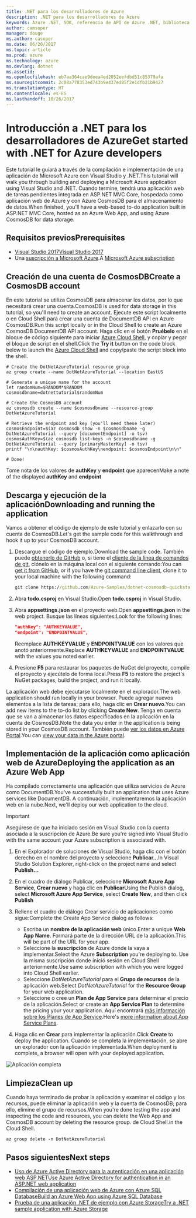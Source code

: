 ```yaml
---
title: .NET para los desarrolladores de Azure
description: .NET para los desarrolladores de Azure
keywords: Azure .NET, SDK, referencia de API de Azure .NET, biblioteca de clases de Azure .NET
author: camsoper
manager: douge
ms.author: casoper
ms.date: 06/20/2017
ms.topic: article
ms.prod: azure
ms.technology: azure
ms.devlang: dotnet
ms.assetid: 
ms.openlocfilehash: eb7aa364cae9deea4ed2052eefdbd51c85379afa
ms.sourcegitcommit: 2c08a778353ed743b9e437ed85f2e1dfb21b9427
ms.translationtype: HT
ms.contentlocale: es-ES
ms.lasthandoff: 10/26/2017
---
```

# <a name="get-started-with-net-for-azure-developers"></a><span data-ttu-id="606a5-104">Introducción a .NET para los desarrolladores de Azure</span><span class="sxs-lookup"><span data-stu-id="606a5-104">Get started with .NET for Azure developers</span></span>

<span data-ttu-id="606a5-105">Este tutorial le guiará a través de la compilación e implementación de una aplicación de Microsoft Azure con Visual Studio y .NET.</span><span class="sxs-lookup"><span data-stu-id="606a5-105">This tutorial will walk you through building and deploying a Microsoft Azure application using Visual Studio and .NET.</span></span>  <span data-ttu-id="606a5-106">Cuando termine, tendrá una aplicación web de tareas pendientes integrada en ASP.NET MVC Core, hospedada como aplicación web de Azure y con Azure CosmosDB para el almacenamiento de datos.</span><span class="sxs-lookup"><span data-stu-id="606a5-106">When finished, you'll have a web-based to-do application built in ASP.NET MVC Core, hosted as an Azure Web App, and using Azure CosmosDB for data storage.</span></span>

## <a name="prerequisites"></a><span data-ttu-id="606a5-107">Requisitos previos</span><span class="sxs-lookup"><span data-stu-id="606a5-107">Prerequisites</span></span>

* [<span data-ttu-id="606a5-108">Visual Studio 2017</span><span class="sxs-lookup"><span data-stu-id="606a5-108">Visual Studio 2017</span></span>](https://www.visualstudio.com/downloads/)
* <span data-ttu-id="606a5-109">Una [suscripción a Microsoft Azure](https://azure.microsoft.com/free/).</span><span class="sxs-lookup"><span data-stu-id="606a5-109">A [Microsoft Azure subscription](https://azure.microsoft.com/free/)</span></span>

## <a name="create-a-cosmosdb-account"></a><span data-ttu-id="606a5-110">Creación de una cuenta de CosmosDB</span><span class="sxs-lookup"><span data-stu-id="606a5-110">Create a CosmosDB account</span></span>

<span data-ttu-id="606a5-111">En este tutorial se utiliza CosmosDB para almacenar los datos, por lo que necesitará crear una cuenta.</span><span class="sxs-lookup"><span data-stu-id="606a5-111">CosmosDB is used for data storage in this tutorial, so you'll need to create an account.</span></span>  <span data-ttu-id="606a5-112">Ejecute este script localmente o en Cloud Shell para crear una cuenta de DocumentDB API en Azure CosmosDB.</span><span class="sxs-lookup"><span data-stu-id="606a5-112">Run this script locally or in the Cloud Shell to create an Azure CosmosDB DocumentDB API account.</span></span>  <span data-ttu-id="606a5-113">Haga clic en el botón **Pruébelo** en el bloque de código siguiente para iniciar [Azure Cloud Shell](/azure/cloud-shell/), y copiar y pegar el bloque de script en el shell.</span><span class="sxs-lookup"><span data-stu-id="606a5-113">Click the **Try it** button on the code block below to launch the [Azure Cloud Shell](/azure/cloud-shell/) and copy/paste the script block into the shell.</span></span>

```azurecli-interactive
# Create the DotNetAzureTutorial resource group
az group create --name DotNetAzureTutorial --location EastUS

# Generate a unique name for the account
let randomNum=$RANDOM*$RANDOM
cosmosdbname=dotnettutorial$randomNum

# Create the CosmosDB account
az cosmosdb create --name $cosmosdbname --resource-group DotNetAzureTutorial

# Retrieve the endpoint and key (you'll need these later)
cosmosEndpoint=$(az cosmosdb show -n $cosmosdbname -g DotNetAzureTutorial --query [documentEndpoint] -o tsv)
cosmosAuthKey=$(az cosmosdb list-keys -n $cosmosdbname -g DotNetAzureTutorial --query [primaryMasterKey] -o tsv)
printf "\n\nauthKey: $cosmosAuthKey\nendpoint: $cosmosEndpoint\n\n"

# Done!

```

<span data-ttu-id="606a5-114">Tome nota de los valores de **authKey** y **endpoint** que aparecen</span><span class="sxs-lookup"><span data-stu-id="606a5-114">Make a note of the displayed **authKey** and **endpoint**</span></span> 

## <a name="downloading-and-running-the-application"></a><span data-ttu-id="606a5-115">Descarga y ejecución de la aplicación</span><span class="sxs-lookup"><span data-stu-id="606a5-115">Downloading and running the application</span></span>

<span data-ttu-id="606a5-116">Vamos a obtener el código de ejemplo de este tutorial y enlazarlo con su cuenta de CosmosDB.</span><span class="sxs-lookup"><span data-stu-id="606a5-116">Let's get the sample code for this walkthrough and hook it up to your CosmosDB account.</span></span>

1. <span data-ttu-id="606a5-117">Descargue el código de ejemplo.</span><span class="sxs-lookup"><span data-stu-id="606a5-117">Download the sample code.</span></span>  <span data-ttu-id="606a5-118">También puede [obtenerlo de GitHub](https://github.com/Azure-Samples/dotnet-cosmosdb-quickstart/) o, si tiene el [cliente de la línea de comandos de git](https://git-scm.com/), clónelo en la máquina local con el siguiente comando:</span><span class="sxs-lookup"><span data-stu-id="606a5-118">You can [get it from GitHub](https://github.com/Azure-Samples/dotnet-cosmosdb-quickstart/), or if you have the [git command line client](https://git-scm.com/), clone it to your local machine with the following command:</span></span>

    ```cmd
    git clone https://github.com/Azure-Samples/dotnet-cosmosdb-quickstart
    ```

2. <span data-ttu-id="606a5-119">Abra **todo.csproj** en Visual Studio.</span><span class="sxs-lookup"><span data-stu-id="606a5-119">Open **todo.csproj** in Visual Studio.</span></span>

3. <span data-ttu-id="606a5-120">Abra **appsettings.json** en el proyecto web.</span><span class="sxs-lookup"><span data-stu-id="606a5-120">Open **appsettings.json** in the web project.</span></span>  <span data-ttu-id="606a5-121">Busque las líneas siguientes:</span><span class="sxs-lookup"><span data-stu-id="606a5-121">Look for the following lines:</span></span>

    ```json
    "authKey": "AUTHKEYVALUE",
    "endpoint": "ENDPOINTVALUE",
    ```
    <span data-ttu-id="606a5-122">Reemplace **AUTHKEYVALUE** y **ENDPOINTVALUE** con los valores que anotó anteriormente.</span><span class="sxs-lookup"><span data-stu-id="606a5-122">Replace **AUTHKEYVALUE** and **ENDPOINTVALUE** with the values you noted earlier.</span></span>

4. <span data-ttu-id="606a5-123">Presione **F5** para restaurar los paquetes de NuGet del proyecto, compile el proyecto y ejecútelo de forma local.</span><span class="sxs-lookup"><span data-stu-id="606a5-123">Press **F5** to restore the project's NuGet packages, build the project, and run it locally.</span></span>

<span data-ttu-id="606a5-124">La aplicación web debe ejecutarse localmente en el explorador.</span><span class="sxs-lookup"><span data-stu-id="606a5-124">The web application should run locally in your browser.</span></span>  <span data-ttu-id="606a5-125">Puede agregar nuevos elementos a la lista de tareas; para ello, haga clic en **Crear nuevo**.</span><span class="sxs-lookup"><span data-stu-id="606a5-125">You can add new items to the to-do list by clicking **Create New**.</span></span>  <span data-ttu-id="606a5-126">Tenga en cuenta que se van a almacenar los datos especificados en la aplicación en la cuenta de CosmosDB.</span><span class="sxs-lookup"><span data-stu-id="606a5-126">Note the data you enter in the application is being stored in your CosmosDB account.</span></span>  <span data-ttu-id="606a5-127">También puede [ver los datos en Azure Portal](/azure/documentdb/documentdb-view-json-document-explorer).</span><span class="sxs-lookup"><span data-stu-id="606a5-127">You can [view your data in the Azure portal](/azure/documentdb/documentdb-view-json-document-explorer).</span></span>

## <a name="deploying-the-application-as-an-azure-web-app"></a><span data-ttu-id="606a5-128">Implementación de la aplicación como aplicación web de Azure</span><span class="sxs-lookup"><span data-stu-id="606a5-128">Deploying the application as an Azure Web App</span></span>

<span data-ttu-id="606a5-129">Ha compilado correctamente una aplicación que utiliza servicios de Azure como DocumentDB.</span><span class="sxs-lookup"><span data-stu-id="606a5-129">You've successfully built an application that uses Azure services like DocumentDB.</span></span>  <span data-ttu-id="606a5-130">A continuación, implementaremos la aplicación web en la nube.</span><span class="sxs-lookup"><span data-stu-id="606a5-130">Next, we'll deploy our web application to the cloud.</span></span>

> [!IMPORTANT]
> <span data-ttu-id="606a5-131">Asegúrese de que ha iniciado sesión en Visual Studio con la cuenta asociada a la suscripción de Azure.</span><span class="sxs-lookup"><span data-stu-id="606a5-131">Be sure you're signed into Visual Studio with the same account your Azure subscription is associated with.</span></span>

1. <span data-ttu-id="606a5-132">En el Explorador de soluciones de Visual Studio, haga clic con el botón derecho en el nombre del proyecto y seleccione **Publicar...**</span><span class="sxs-lookup"><span data-stu-id="606a5-132">In Visual Studio Solution Explorer, right-click on the project name and select **Publish...**</span></span>

2. <span data-ttu-id="606a5-133">En el cuadro de diálogo Publicar, seleccione **Microsoft Azure App Service**, **Crear nuevo** y haga clic en **Publicar**</span><span class="sxs-lookup"><span data-stu-id="606a5-133">Using the Publish dialog, select **Microsoft Azure App Service**, select **Create New**, and then click **Publish**</span></span>

3. <span data-ttu-id="606a5-134">Rellene el cuadro de diálogo Crear servicio de aplicaciones como sigue:</span><span class="sxs-lookup"><span data-stu-id="606a5-134">Complete the Create App Service dialog as follows:</span></span>

    * <span data-ttu-id="606a5-135">Escriba un **nombre de la aplicación web** único.</span><span class="sxs-lookup"><span data-stu-id="606a5-135">Enter a unique **Web App Name**.</span></span>  <span data-ttu-id="606a5-136">Formará parte de la dirección URL de la aplicación.</span><span class="sxs-lookup"><span data-stu-id="606a5-136">This will be part of the URL for your app.</span></span>
    * <span data-ttu-id="606a5-137">Seleccione la **suscripción** de Azure donde la vaya a implementar.</span><span class="sxs-lookup"><span data-stu-id="606a5-137">Select the Azure **Subscription** you're deploying to.</span></span>  <span data-ttu-id="606a5-138">Use la misma suscripción donde inició sesión en Cloud Shell anteriormente.</span><span class="sxs-lookup"><span data-stu-id="606a5-138">Use same subscription with which you were logged into Cloud Shell earlier.</span></span>
    * <span data-ttu-id="606a5-139">Seleccione *DotNetAzureTutorial* para el **Grupo de recursos** de la aplicación web.</span><span class="sxs-lookup"><span data-stu-id="606a5-139">Select *DotNetAzureTutorial* for the **Resource Group** for your web application.</span></span>
    * <span data-ttu-id="606a5-140">Seleccione o cree un **Plan de App Service** para determinar el precio de la aplicación.</span><span class="sxs-lookup"><span data-stu-id="606a5-140">Select or create an **App Service Plan** to determine the pricing your your application.</span></span>  <span data-ttu-id="606a5-141">Aquí encontrará [más información sobre los Planes de App Service](/azure/app-service/azure-web-sites-web-hosting-plans-in-depth-overview).</span><span class="sxs-lookup"><span data-stu-id="606a5-141">Here's [more information about App Service Plans](/azure/app-service/azure-web-sites-web-hosting-plans-in-depth-overview).</span></span>

4. <span data-ttu-id="606a5-142">Haga clic en **Crear** para implementar la aplicación.</span><span class="sxs-lookup"><span data-stu-id="606a5-142">Click **Create** to deploy the application.</span></span>  <span data-ttu-id="606a5-143">Cuando se completa la implementación, se abre un explorador con la aplicación implementada.</span><span class="sxs-lookup"><span data-stu-id="606a5-143">When deployment is complete, a browser will open with your deployed application.</span></span>

![Aplicación completa](./media/dotnet-quickstart/todo.png)

## <a name="clean-up"></a><span data-ttu-id="606a5-145">Limpieza</span><span class="sxs-lookup"><span data-stu-id="606a5-145">Clean up</span></span>

<span data-ttu-id="606a5-146">Cuando haya terminado de probar la aplicación y examinar el código y los recursos, puede eliminar la aplicación web y la cuenta de CosmosDB; para ello, elimine el grupo de recursos.</span><span class="sxs-lookup"><span data-stu-id="606a5-146">When you're done testing the app and inspecting the code and resources, you can delete the Web App and CosmosDB account by deleting the resource group.</span></span> <span data-ttu-id="606a5-147">de Cloud Shell.</span><span class="sxs-lookup"><span data-stu-id="606a5-147">in the Cloud Shell.</span></span>

```azurecli-interactive
az group delete -n DotNetAzureTutorial
```

## <a name="next-steps"></a><span data-ttu-id="606a5-148">Pasos siguientes</span><span class="sxs-lookup"><span data-stu-id="606a5-148">Next steps</span></span>

* [<span data-ttu-id="606a5-149">Uso de Azure Active Directory para la autenticación en una aplicación web ASP.NET</span><span class="sxs-lookup"><span data-stu-id="606a5-149">Use Azure Active Directory for authentication in an ASP.NET web application</span></span>](/azure/active-directory/develop/active-directory-devquickstarts-webapp-dotnet)
* [<span data-ttu-id="606a5-150">Compilación de una aplicación web de Azure con Azure SQL Database</span><span class="sxs-lookup"><span data-stu-id="606a5-150">Build an Azure Web App using Azure SQL Database</span></span>](/azure/app-service-web/web-sites-dotnet-get-started)
* [<span data-ttu-id="606a5-151">Prueba de una aplicación .NET de ejemplo con Azure Storage</span><span class="sxs-lookup"><span data-stu-id="606a5-151">Try a .NET sample application with Azure Storage</span></span>](/azure/storage/storage-samples-dotnet)


